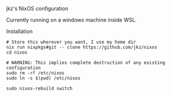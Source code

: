 jkz's NixOS configuration


Currently running on a windows machine inside WSL.

Installation

```
# Store this wherever you want, I use my home dir
nix run nixpkgs#git -- clone https://github.com/jkz/nixos
cd nixos

# WARNING: This implies complete destruction of any existing configuration
sudo rm -rf /etc/nixos
sudo ln -s $(pwd) /etc/nixos

sudo nixos-rebuild switch
```
